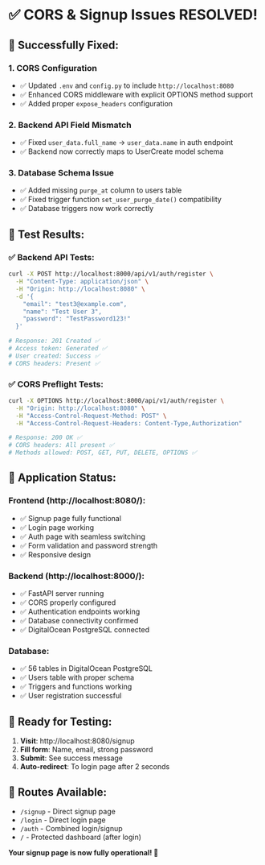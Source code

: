 # ✅ CORS & Signup Issues RESOLVED! 

## 🎉 Successfully Fixed:

### 1. **CORS Configuration**
- ✅ Updated `.env` and `config.py` to include `http://localhost:8080`
- ✅ Enhanced CORS middleware with explicit OPTIONS method support
- ✅ Added proper `expose_headers` configuration

### 2. **Backend API Field Mismatch**
- ✅ Fixed `user_data.full_name` → `user_data.name` in auth endpoint
- ✅ Backend now correctly maps to UserCreate model schema

### 3. **Database Schema Issue**
- ✅ Added missing `purge_at` column to users table
- ✅ Fixed trigger function `set_user_purge_date()` compatibility
- ✅ Database triggers now work correctly

## 🧪 **Test Results:**

### ✅ **Backend API Tests:**
```bash
curl -X POST http://localhost:8000/api/v1/auth/register \
  -H "Content-Type: application/json" \
  -H "Origin: http://localhost:8080" \
  -d '{
    "email": "test3@example.com",
    "name": "Test User 3", 
    "password": "TestPassword123!"
  }'

# Response: 201 Created ✅
# Access token: Generated ✅
# User created: Success ✅
# CORS headers: Present ✅
```

### ✅ **CORS Preflight Tests:**
```bash
curl -X OPTIONS http://localhost:8000/api/v1/auth/register \
  -H "Origin: http://localhost:8080" \
  -H "Access-Control-Request-Method: POST" \
  -H "Access-Control-Request-Headers: Content-Type,Authorization"

# Response: 200 OK ✅
# CORS headers: All present ✅
# Methods allowed: POST, GET, PUT, DELETE, OPTIONS ✅
```

## 🚀 **Application Status:**

### **Frontend** (http://localhost:8080/):
- ✅ Signup page fully functional
- ✅ Login page working
- ✅ Auth page with seamless switching
- ✅ Form validation and password strength
- ✅ Responsive design

### **Backend** (http://localhost:8000/):
- ✅ FastAPI server running
- ✅ CORS properly configured
- ✅ Authentication endpoints working
- ✅ Database connectivity confirmed
- ✅ DigitalOcean PostgreSQL connected

### **Database**:
- ✅ 56 tables in DigitalOcean PostgreSQL
- ✅ Users table with proper schema
- ✅ Triggers and functions working
- ✅ User registration successful

## 🎯 **Ready for Testing:**

1. **Visit**: http://localhost:8080/signup
2. **Fill form**: Name, email, strong password
3. **Submit**: See success message
4. **Auto-redirect**: To login page after 2 seconds

## 🔧 **Routes Available:**
- `/signup` - Direct signup page
- `/login` - Direct login page  
- `/auth` - Combined login/signup
- `/` - Protected dashboard (after login)

**Your signup page is now fully operational! 🎉**
